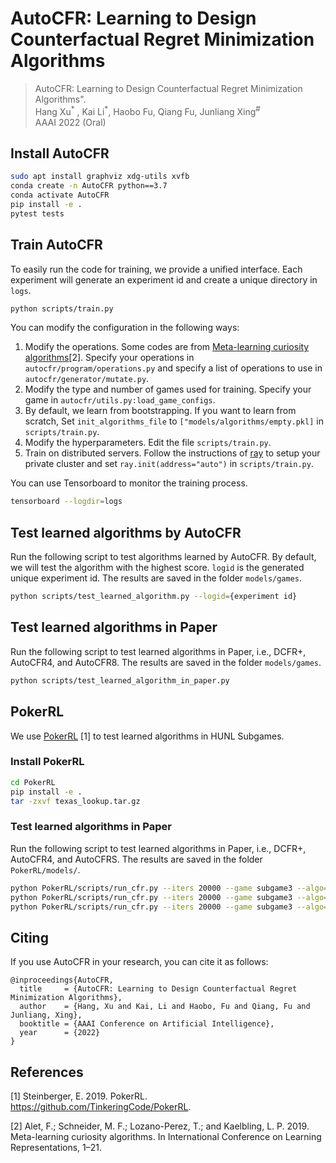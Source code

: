 # AutoCFR: Learning to Design Counterfactual Regret Minimization Algorithms

> AutoCFR: Learning to Design Counterfactual Regret Minimization Algorithms". <br>
> Hang Xu<sup>\*</sup> , Kai Li<sup>\*</sup>, Haobo Fu, Qiang Fu, Junliang Xing<sup>#</sup> <br>
> AAAI 2022 (Oral)


## Install AutoCFR

```bash
sudo apt install graphviz xdg-utils xvfb
conda create -n AutoCFR python==3.7
conda activate AutoCFR
pip install -e .
pytest tests
```

## Train AutoCFR

To easily run the code for training, we provide a unified interface. Each experiment will generate an experiment id and create a unique directory in `logs`. 
```bash
python scripts/train.py
```

You can modify the configuration in the following ways:

1. Modify the operations. Some codes are from [Meta-learning curiosity algorithms](https://github.com/mfranzs/meta-learning-curiosity-algorithms)[2]. Specify your operations in `autocfr/program/operations.py` and specify a list of operations to use in `autocfr/generator/mutate.py`.
2. Modify the type and number of games used for training. Specify your game in `autocfr/utils.py:load_game_configs`.
3. By default, we learn from bootstrapping. If you want to learn from scratch, Set `init_algorithms_file` to `["models/algorithms/empty.pkl]` in `scripts/train.py`. 
4. Modify the hyperparameters. Edit the file `scripts/train.py`.
5. Train on distributed servers. Follow the instructions of [ray](https://docs.ray.io/en/master/cluster/cloud.html#cluster-private-setup) to setup your private cluster and set `ray.init(address="auto")` in `scripts/train.py`.

You can use Tensorboard to monitor the training process. 
```bash
tensorboard --logdir=logs
```

## Test learned algorithms by AutoCFR

Run the following script to test algorithms learned by AutoCFR. By default, we will test the algorithm with the highest score. `logid` is the generated unique experiment id. The results are saved in the folder `models/games`.
```bash
python scripts/test_learned_algorithm.py --logid={experiment id}
```

## Test learned algorithms in Paper
Run the following script to test learned algorithms in Paper, i.e., DCFR+, AutoCFR4, and AutoCFR8. The results are saved in the folder `models/games`.
```bash
python scripts/test_learned_algorithm_in_paper.py
```

## PokerRL

We use [PokerRL](https://github.com/EricSteinberger/PokerRL) [1] to test learned algorithms in HUNL Subgames.

### Install PokerRL

```bash
cd PokerRL
pip install -e .
tar -zxvf texas_lookup.tar.gz
```

### Test learned algorithms in Paper
Run the following script to test learned algorithms in Paper, i.e., DCFR+, AutoCFR4, and AutoCFRS. The results are saved in the folder `PokerRL/models/`.
```bash
python PokerRL/scripts/run_cfr.py --iters 20000 --game subgame3 --algo=DCFRPlus
python PokerRL/scripts/run_cfr.py --iters 20000 --game subgame3 --algo=AutoCFR4
python PokerRL/scripts/run_cfr.py --iters 20000 --game subgame3 --algo=AutoCFRS
```
## Citing
If you use AutoCFR in your research, you can cite it as follows:
```
@inproceedings{AutoCFR,
  title     = {AutoCFR: Learning to Design Counterfactual Regret Minimization Algorithms},
  author    = {Hang, Xu and Kai, Li and Haobo, Fu and Qiang, Fu and Junliang, Xing},
  booktitle = {AAAI Conference on Artificial Intelligence},
  year      = {2022}
}
```


## References

[1] Steinberger, E. 2019. PokerRL. https://github.com/TinkeringCode/PokerRL.

[2] Alet, F.; Schneider, M. F.; Lozano-Perez, T.; and Kaelbling, L. P. 2019. Meta-learning curiosity algorithms. In International Conference on Learning Representations, 1–21.

